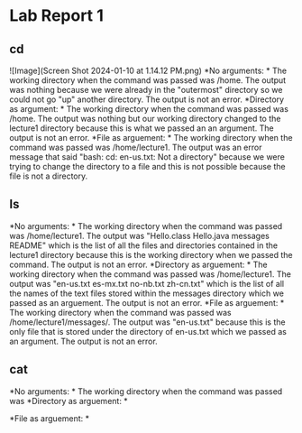 # Lab Report 1

## cd
![Image](Screen Shot 2024-01-10 at 1.14.12 PM.png)
*No arguments: *
The working directory when the command was passed was /home. The output was nothing because we were already in the "outermost" directory so we could not go "up" another directory. The output is not an error.
*Directory as argument: *
The working directory when the command was passed was /home. The output was nothing but our working directory changed to the lecture1 directory because this is what we passed an an argument. The output is not an error.
*File as arguement: *
The working directory when the command was passed was /home/lecture1. The output was an error message that said "bash: cd: en-us.txt: Not a directory" because we were trying to change the directory to a file and this is not possible because the file is not a directory.

## ls
*No arguments: *
The working directory when the command was passed was /home/lecture1. The output was "Hello.class  Hello.java  messages  README" which is the list of all the files and directories contained in the lecture1 directory because this is the working directory when we passed the command. The output is not an error.
*Directory as arguement: *
The working directory when the command was passed was /home/lecture1. The output was "en-us.txt  es-mx.txt  no-nb.txt  zh-cn.txt" which is the list of all the names of the text files stored within the messages directory which we passed as an arguement. The output is not an error.
*File as arguement: *
The working directory when the command was passed was /home/lecture1/messages/. The output was "en-us.txt" because this is the only file that is stored under the directory of en-us.txt which we passed as an argument. The output is not an error.

## cat
*No arguments: *
The working directory when the command was passed was 
*Directory as arguement: *

*File as arguement: *
